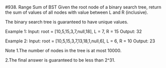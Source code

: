#938. Range Sum of BST
Given the root node of a binary search tree, return the sum of values of all nodes with value between L and R (inclusive).

The binary search tree is guaranteed to have unique values.

Example 1:
Input: root = [10,5,15,3,7,null,18], L = 7, R = 15
Output: 32

Example 2:
Input: root = [10,5,15,3,7,13,18,1,null,6], L = 6, R = 10
Output: 23

Note 
1.The number of nodes in the tree is at most 10000.

2.The final answer is guaranteed to be less than 2^31.


